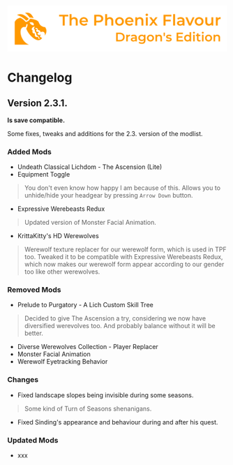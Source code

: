 ![image](images/Banner.webp)

# Changelog

## Version 2.3.1.

**Is save compatible.**

Some fixes, tweaks and additions for the 2.3. version of the modlist.

### Added Mods

* Undeath Classical Lichdom - The Ascension (Lite)
* Equipment Toggle
> You don't even know how happy I am because of this. Allows you to unhide/hide your headgear by pressing `Arrow Down` button. 
* Expressive Werebeasts Redux
> Updated version of Monster Facial Animation.
* KrittaKitty's HD Werewolves
> Werewolf texture replacer for our werewolf form, which is used in TPF too. Tweaked it to be compatible with Expressive Werebeasts Redux, which now makes our werewolf form appear according to our gender too like other werewolves.

### Removed Mods

* Prelude to Purgatory - A Lich Custom Skill Tree
> Decided to give The Ascension a try, considering we now have diversified werevolves too. And probably balance without it will be better.
* Diverse Werewolves Collection - Player Replacer
* Monster Facial Animation
* Werewolf Eyetracking Behavior

### Changes

* Fixed landscape slopes being invisible during some seasons.
> Some kind of Turn of Seasons shenanigans.
* Fixed Sinding's appearance and behaviour during and after his quest.

### Updated Mods

* xxx
